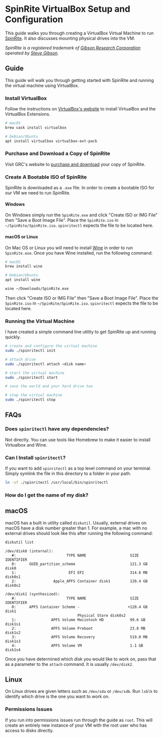 # SpinRite VirtualBox Setup and Configuration
This guide walks you through creating a VirtualBox Virtual Machine to run [SpinRite](https://www.grc.com/sr/spinrite.htm). It also discusses mounting physical drives into the VM.

_SpinRite is a registered trademark of [Gibson Research Corporation](https://www.grc.com) operated by [Steve Gibson](https://twitter.com/SGgrc)._

## Guide
This guide will walk you through getting started with SpinRite and running the virtual machine using VirtualBox.

### Install VirtualBox
Follow the instructions on [VirtualBox's website](https://www.virtualbox.org/wiki/Downloads) to install VirtualBox and the VirtualBox Extensions.

```bash
# macOS
brew cask install virtualbox

# Debian/Ubuntu
apt install virtualbox virtualbox-ext-pack
```

### Purchase and Download a Copy of SpinRite
Visit GRC's website to [purchase and download](https://www.grc.com/cs/prepurch.htm) your copy of SpinRite.

### Create A Bootable ISO of SpinRite
SpinRite is downloaded as a `.exe` file. In order to create a bootable ISO for our VM we need to run SpinRite.

#### Windows
On Windows simply run the `SpinRite.exe` and click "Create ISO or IMG File" then "Save a Boot Image File". Place the `SpinRite.iso` in `~/SpinRite/SpinRite.iso`. `spinritectl` expects the file to be located here.

#### macOS or Linux

On Mac OS or Linux you will need to install [Wine](https://www.winehq.org/) in order to run `SpinRite.exe`. Once you have Wine installed, run the following command:

```bash
# macOS
brew install wine

# Debian/Ubuntu
apt install wine
```

```bash
wine ~/Downloads/SpinRite.exe
```

Then click "Create ISO or IMG File" then "Save a Boot Image File". Place the `SpinRite.iso` in `~/SpinRite/SpinRite.iso`. `spinritectl` expects the file to be located here.

### Running the Virtual Machine
I have created a simple command line utility to get SpinRite up and running quickly.

```bash
# create and configure the virtual machine
sudo ./spinritectl init

# attach drive
sudo ./spinritectl attach <disk name>

# start the virtual machine
sudo ./spinritectl start

# save the world and your hard drive too

# stop the virtual machine
sudo ./spinritectl stop
```

## FAQs

### Does `spinritectl` have any dependencies?
Not directly. You can use tools like Homebrew to make it easier to install Virtualbox and Wine.

### Can I Install `spinritectl`?
If you want to add `spinritectl` as a top level command on your terminal. Simply symlink the file in this directory to a folder in your path.

```bash
ln -sf ./spinritectl /usr/local/bin/spinritectl
```

### How do I get the name of my disk?

## macOS
macOS has a built in utility called `diskutil`. Usually, external drives on macOS have a disk number greater than 1. For example, a mac with no external drives should look like this after running the following command:
```bash
diskutil list
```

```text
/dev/disk0 (internal):
   #:                       TYPE NAME                    SIZE       IDENTIFIER
   0:      GUID_partition_scheme                         121.3 GB   disk0
   1:                        EFI EFI                     314.6 MB   disk0s1
   2:                 Apple_APFS Container disk1         120.4 GB   disk0s2

/dev/disk1 (synthesized):
   #:                       TYPE NAME                    SIZE       IDENTIFIER
   0:      APFS Container Scheme -                      +120.4 GB   disk1
                                 Physical Store disk0s2
   1:                APFS Volume Macintosh HD            99.6 GB    disk1s1
   2:                APFS Volume Preboot                 23.8 MB    disk1s2
   3:                APFS Volume Recovery                519.0 MB   disk1s3
   4:                APFS Volume VM                      1.1 GB     disk1s4
```

Once you have determined which disk you would like to work on, pass that as a parameter to the `attach` command. It is usually `/dev/disk2`.

## Linux
On Linux drives are given letters such as `/dev/sda` or `/dev/sdb`. Run `lsblk` to identify which drive is the one you want to work on.

### Permissions Issues
If you run into permissions issues run through the guide as `root`. This will create an entirely new instance of your VM with the root user who has access to disks directly.
